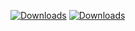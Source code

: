   <a href="https://www.npmjs.com/package/nuxt"><img src="https://img.shields.io/npm/dm/nuxt.svg?style=flat&colorA=18181B&colorB=28CF8D" alt="Downloads"></a>
  <a href="https://www.npmjs.com/package/nuxt](https://www.npmjs.com/package/vorm-vue"><img src="https://img.shields.io/npm/dm/nuxt.svg?style=flat&colorA=18181B&colorB=28CF8D" alt="Downloads"></a>
